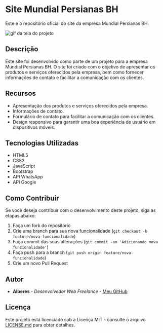 # Site Mundial Persianas BH

Este é o repositório oficial do site da empresa Mundial Persianas BH.

<img src="./site-mundial.gif" alt="gif da tela do projeto">

## Descrição

Este site foi desenvolvido como parte de um projeto para a empresa Mundial Persianas BH. O site foi criado com o objetivo de apresentar os produtos e serviços oferecidos pela empresa, bem como fornecer informações de contato e facilitar a comunicação com os clientes.

## Recursos

- Apresentação dos produtos e serviços oferecidos pela empresa.
- Informações de contato.
- Formulário de contato para facilitar a comunicação com os clientes.
- Design responsivo para garantir uma boa experiência de usuário em dispositivos móveis.

## Tecnologias Utilizadas

- HTML5
- CSS3
- JavaScript
- Bootstrap
- API WhatsApp
- API Google

## Como Contribuir

Se você deseja contribuir com o desenvolvimento deste projeto, siga as etapas abaixo:

1. Faça um fork do repositório
2. Crie uma branch para sua nova funcionalidade (`git checkout -b feature/nova-funcionalidade`)
3. Faça commit das suas alterações (`git commit -am 'Adicionando nova funcionalidade'`)
4. Faça push para a branch (`git push origin feature/nova-funcionalidade`)
5. Crie um novo Pull Request

## Autor

- **Alberes** - *Desenvolvedor Web Freelance* - [Meu GitHub](https://github.com/Alberesbass)

## Licença

Este projeto está licenciado sob a Licença MIT - consulte o arquivo [LICENSE.md](LICENSE.md) para obter detalhes.
